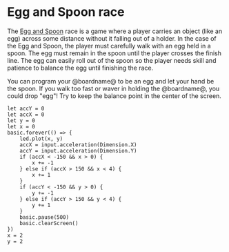 # Egg and Spoon race

The [Egg and Spoon](https://en.wikipedia.org/wiki/Egg-and-spoon_race) race is a game where a player carries an object (like an egg) across some distance without it falling out of a holder. In the case of the Egg and Spoon, the player must carefully walk with an egg held in a spoon. The egg must remain in the spoon until the player crosses the finish line. The egg can easily roll out of the spoon so the player needs skill and patience to balance the egg until finishing the race.

You can program your @boardname@ to be an egg and let your hand be the spoon. If you walk too fast or waver in holding the @boardname@, you could drop "egg"! Try to keep the balance point in the center of the screen.

```blocks
let accY = 0
let accX = 0
let y = 0
let x = 0
basic.forever(() => {
    led.plot(x, y)
    accX = input.acceleration(Dimension.X)
    accY = input.acceleration(Dimension.Y)
    if (accX < -150 && x > 0) {
        x += -1
    } else if (accX > 150 && x < 4) {
        x += 1
    }
    if (accY < -150 && y > 0) {
        y += -1
    } else if (accY > 150 && y < 4) {
        y += 1
    }
    basic.pause(500)
    basic.clearScreen()
})
x = 2
y = 2
```
